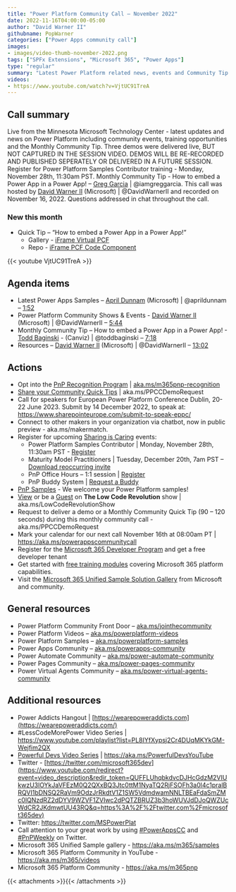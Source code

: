 ```yaml
---
title: "Power Platform Community Call – November 2022"
date: 2022-11-16T04:00:00-05:00
author: "David Warner II"
githubname: PopWarner
categories: ["Power Apps community call"]
images:
- images/video-thumb-november-2022.png
tags: ["SPFx Extensions", "Microsoft 365", "Power Apps"]
type: "regular"
summary: "Latest Power Platform related news, events and Community Tip. Three demos were delivered but not recorded. These will be delivered again on a future date. Community Tip - How to embed a Power App in a Power App!"
videos:
- https://www.youtube.com/watch?v=VjtUC91TreA
---
```


## Call summary

Live from the Minnesota Microsoft Technology Center - latest updates and news on Power Platform including community events, training opportunities and the Monthly Community Tip. Three demos were delivered live, BUT NOT CAPTURED IN THE SESSION VIDEO. DEMOS WILL BE RE-RECORDED AND PUBLISHED SEPERATELY OR DELIVERED IN A FUTURE SESSION. Register for Power Platform Samples Contributor training - Monday, November 28th, 11:30am PST. Monthly Community Tip - How to embed a Power App in a Power App! – [Greg Garcia](https://twitter.com/iamgreggarcia) \| @iamgreggarcia. This call was hosted by [David Warner II](http://twitter.com/DavidWarnerII) (Microsoft) \| @DavidWarnerII and recorded on November 16, 2022. Questions addressed in chat throughout the call.

### New this month

* Quick Tip – “How to embed a Power App in a Power App!”
    * Gallery - [iFrame Virtual PCF](https://pcf.gallery/iframe-virtual-pcf/)
    * Repo - [iFrame PCF Code Component](https://github.com/iamgreggarcia/IFrameVirtualPCF)


{{< youtube VjtUC91TreA >}}

## Agenda items

* Latest Power Apps Samples – [April Dunnam](http://twitter.com/aprildunnam) (Microsoft) \| @aprildunnam – [1:52](https://youtu.be/VjtUC91TreA?t=112)
* Power Platform Community Shows & Events - [David Warner II](http://twitter.com/DavidWarnerII) (Microsoft) \| @DavidWarnerII – [5:44](https://youtu.be/VjtUC91TreA?t=344)
* Monthly Community Tip – How to embed a Power App in a Power App! \- [Todd Baginski](https://twitter.com/toddbaginski) - (Canviz) \| @toddbaginski – [7:18](https://youtu.be/VjtUC91TreA?t=438)
* Resources – [David Warner II](http://twitter.com/DavidWarnerII) (Microsoft) \| @DavidWarnerII – [13:02](https://youtu.be/VjtUC91TreA?t=782)


## Actions

* Opt into the [PnP Recognition Program](https://aka.ms/m365pnp-recognition) \| [aka.ms/m365pnp-recognition](https://aka.ms/m365pnp-recognition)
* [Share your Community Quick Tips](https://customervoice.microsoft.com/Pages/ResponsePage.aspx?id=v4j5cvGGr0GRqy180BHbR02h_1H9_XFFp4etSzu5JxFUN0JZTFNDSDRJVVJGTkxHVzcxRDJWM01RWi4u) \| aka.ms/PPCCDemoRequest
* Call for speakers for European Power Platform Conference Dublin, 20-22 June 2023. Submit by 14 December 2022, to speak at: <https://www.sharepointeurope.com/submit-to-speak-eppc/>
* Connect to other makers in your organization via chatbot, now in public preview - aka.ms/makermatch.
* Register for upcoming [Sharing is Caring](https://pnp.github.io/sharing-is-caring/) events:
    * Power Platform Samples Contributor \| Monday, November 28th, 11:30am PST - [Register](https://forms.office.com/pages/responsepage.aspx?id=KtIy2vgLW0SOgZbwvQuRaXDXyCl9DkBHq4A2OG7uLpdUN0hMNTRPWVVWTkhFTk9QQzhFSTRIS1JLSC4u)
    * Maturity Model Practitioners \| Tuesday, December 20th, 7am PST – [Download reoccurring invite](https://aka.ms/mm4m365/invite)
    * PnP Office Hours – 1:1 session \| [Register](https://outlook.office365.com/owa/calendar/PnPSharingisCaring@warner.digital/bookings/)
    * PnP Buddy System \| [Request a Buddy](https://forms.office.com/Pages/ResponsePage.aspx?)
* [PnP Samples](https://aka.ms/powerplatform-samples) - We welcome your Power Platform samples!
* [View](https://aka.ms/LowCodeRevolutionShow) or be a [Guest](https://aka.ms/LowCodeRevolutionGuest) on **The Low Code Revolution** show \| aka.ms/LowCodeRevolutionShow
* Request to deliver a demo or a Monthly Community Quick Tip (90 – 120 seconds) during this monthly community call - aka.ms/PPCCDemoRequest
* Mark your calendar for our next call November 16th at 08:00am PT \| <https://aka.ms/powerappscommunitycall>
* Register for the [Microsoft 365 Developer Program](https://aka.ms/m365/devprogram) and get a free developer tenant
* Get started with [free training modules](https://aka.ms/m365/dev/learn) covering Microsoft 365 platform capabilities.
* Visit the [Microsoft 365 Unified Sample Solution Gallery](https://adoption.microsoft.com/sample-solution-gallery) from Microsoft and community.


## General resources

* Power Platform Community Front Door – [aka.ms/jointhecommunity](https://aka.ms/jointhecommunity)
* Power Platform Videos – [aka.ms/powerplatform-videos](https://aka.ms/powerplatform-videos)
* Power Platform Samples – [aka.ms/powerplatform-samples](https://aka.ms/powerplatform-samples)
* Power Apps Community – [aka.ms/powerapps-community](https://aka.ms/powerapps-community)
* Power Automate Community – [aka.ms/power-automate-community](https://powerusers.microsoft.com/t5/Microsoft-Power-Automate/ct-p/FlowCommunity)
* Power Pages Community – [aka.ms/power-pages-community](https://aka.ms/power-pages-community)
* Power Virtual Agents Community – [aka.ms/power-virtual-agents-community](https://aka.ms/power-virtual-agents-community)

## Additional resources

* Power Addicts Hangout \|
    [https://wearepoweraddicts.com](https://wearepoweraddicts.com/)
* \#LessCodeMorePower Video Series \|
    <https://www.youtube.com/playlist?list=PL8IYfXypsj2Cr4DUqMKYkGM-Wejfim2QX>
* [Powerful Devs Video Series](https://aka.ms/PowerfulDevsYouTube) \|
    <https://aka.ms/PowerfulDevsYouTube>
* Twitter -
    [https://twitter.com/microsoft365dev](https://www.youtube.com/redirect?event=video_description&redir_token=QUFFLUhqbkdvcDJHcGdzM2VIUkwzU3lOYkJaVFEzM0Q2QXxBQ3Jtc0ttM1NyaTQ2RjFSOFh3a0l4c1pralBRQVI1bDNSQ2RaVm9OdzJrRkdtV1Z1SW5VdmdwamNNLTBEaFdaSmZMc0lQNzdRZ2dDYV9WZVF1ZVIwc2dPQTZBRUZ3b3hoWUVJdDJoQWZUcWdCR2JKdmwtUU43RQ&q=https%3A%2F%2Ftwitter.com%2Fmicrosoft365dev)​
* Twitter: <https://twitter.com/MSPowerPlat>
* Call attention to your great work by using
    [\#PowerAppsCC](https://twitter.com/hashtag/PowerAppsCC?src=hashtag_click)
    and [\#PnPWeekly](https://twitter.com/hashtag/PnPWeekly?src=hashtag_click)
    on Twitter.
* Microsoft 365 Unified Sample gallery - <https://aka.ms/m365/samples>
* Microsoft 365 Platform Community in YouTube - <https://aka.ms/m365/videos>
* Microsoft 365 Platform Community - <https://aka.ms/m365pnp>

{{< attachments >}}{{< /attachments >}}
